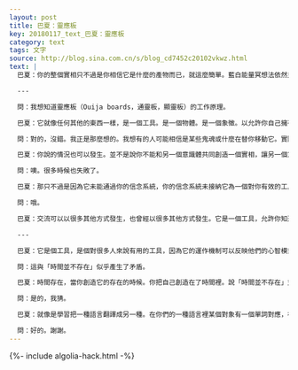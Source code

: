 ```yaml
---
layout: post
title: 巴夏：靈應板
key: 20180117_text_巴夏：靈應板
category: text
tags: 文字
source: http://blog.sina.com.cn/s/blog_cd7452c20102vkwz.html
text: |
  巴夏：你的整個實相只不過是你相信它是什麼的產物而已，就這麼簡單。藍白能量冥想法依然只是一個象徵，我們推薦給你們這個像征是因為你們許多人可能會發現它對你們的心智模式有益。但是如果這個像征對你無效，你可以創造自己的，如果你需要一個象徵的話。或者直接相信。

  ---

  問：我想知道靈應板（Ouija boards，通靈板，顯靈板）的工作原理。

  巴夏：它就像任何其他的東西一樣，是一個工具。是一個物體。是一個象徵。以允許你自己擁有力量建立聯繫。允許你自己的（其他）意識層次以物理的方式顯現。你自己與其他意識的聯繫可以被象徵性地反映在、體現在該工具的動作上，但是就像任何其他東西一樣，它是個工具。力量，交流，和互動來自於你。

  問：對的，沒錯。我正是那麼想的。我想有的人可能相信是某些鬼魂或什麼在替你移動它。實際上是他們自己，但是他們不知道。

  巴夏：你說的情況也可以發生。並不是說你不能和另一個意識體共同創造一個實相，讓另一個意識體來操縱該物理裝置。並不是說你們所稱的無肉身的意識體做不到那一點，很多時候它們可以做到。我們說的是，既不是全是它們做的，也不是全是你們做的，而是雙方共同創造了該互動。是你們雙方做的。

  問：噢。很多時候也失敗了。

  巴夏：那只不過是因為它未能通過你的信念系統，你的信念系統未接納它為一個對你有效的工具。

  問：哦。

  巴夏：交流可以以很多其他方式發生，也曾經以很多其他方式發生。它是一個工具，允許你知道你和另一個意識正在進行交流。

  ---

  巴夏：它是個工具，是個對很多人來說有用的工具，因為它的運作機制可以反映他們的心智模式，因此他們允許它為他們工作。正如其他的人會使用你們所稱的紙牌、茶葉渣。許多這些東西只不過是不同的方式，以你們的意識覺得舒服的方式，以允許一個顯現投射進物質實相裡。但它們全都只是工具。

  問：這與「時間並不存在」似乎產生了矛盾。

  巴夏：時間存在，當你創造它的存在的時候。你把自己創造在了時間裡。說「時間並不存在」並不是指你創造了一個實相，在其中時間不存在。而是指在你們的實相之外，你們這個有時間的實相之外，時間並不存在。時間是在存在之內被創造出來的。時間隸屬於創造，創造並不隸屬於時間。時間是造物的創造之一。創造並不是時間的產物之一。因此，時間存在，當你創造它存在的時候。但是如果你不創造它的存在，你就不活在它裡面。和你們時間框架裡的意識層次溝通的許多意識並不存在於時間框架裡。它們只是好像存在於時間裡，它們使用你們的術語以便你們能聽得懂，因為你們只能從時間框架內的視角來理解。所以它轉譯成了你們能理解的術語。並不是說它們的實相裡也有時間。明白嗎？

  問：是的，我猜。

  巴夏：就像是學習把一種語言翻譯成另一種。在你們的一種語言裡某個對象有一個單詞對應，在另一種語言裡可能沒有單詞與之對應。但是你能找到某種方式，使用兩種語言裡面都有的術語來描述它。

  問：好的。謝謝。
---
```


{%- include algolia-hack.html -%}
